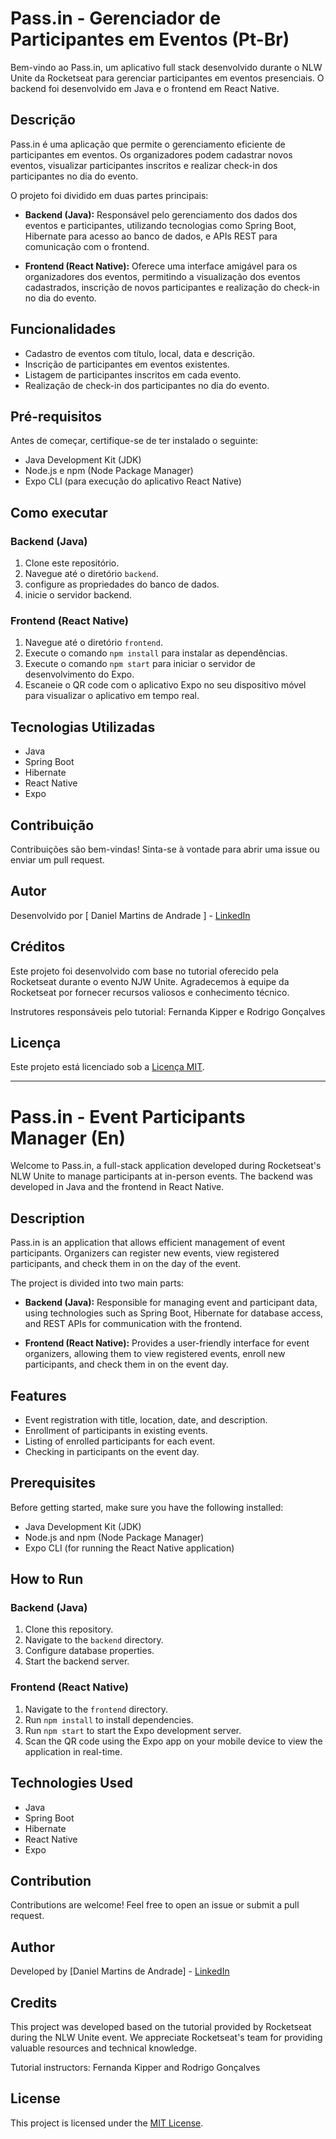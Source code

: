 # Pass.in - Gerenciador de Participantes em Eventos (Pt-Br)

Bem-vindo ao Pass.in, um aplicativo full stack desenvolvido durante o NLW Unite da Rocketseat para gerenciar participantes em eventos presenciais. O backend foi desenvolvido em Java e o frontend em React Native.

## Descrição

Pass.in é uma aplicação que permite o gerenciamento eficiente de participantes em eventos. Os organizadores podem cadastrar novos eventos, visualizar participantes inscritos e realizar check-in dos participantes no dia do evento.

O projeto foi dividido em duas partes principais:

- **Backend (Java):** Responsável pelo gerenciamento dos dados dos eventos e participantes, utilizando tecnologias como Spring Boot, Hibernate para acesso ao banco de dados, e APIs REST para comunicação com o frontend.

- **Frontend (React Native):** Oferece uma interface amigável para os organizadores dos eventos, permitindo a visualização dos eventos cadastrados, inscrição de novos participantes e realização do check-in no dia do evento.

## Funcionalidades

- Cadastro de eventos com título, local, data e descrição.
- Inscrição de participantes em eventos existentes.
- Listagem de participantes inscritos em cada evento.
- Realização de check-in dos participantes no dia do evento.

## Pré-requisitos

Antes de começar, certifique-se de ter instalado o seguinte:

- Java Development Kit (JDK)
- Node.js e npm (Node Package Manager)
- Expo CLI (para execução do aplicativo React Native)

## Como executar

### Backend (Java)

1. Clone este repositório.
2. Navegue até o diretório `backend`.
3. configure as propriedades do banco de dados.
4. inicie o servidor backend.

### Frontend (React Native)

1. Navegue até o diretório `frontend`.
2. Execute o comando `npm install` para instalar as dependências.
3. Execute o comando `npm start` para iniciar o servidor de desenvolvimento do Expo.
4. Escaneie o QR code com o aplicativo Expo no seu dispositivo móvel para visualizar o aplicativo em tempo real.

## Tecnologias Utilizadas

- Java
- Spring Boot
- Hibernate
- React Native
- Expo

## Contribuição

Contribuições são bem-vindas! Sinta-se à vontade para abrir uma issue ou enviar um pull request.

## Autor

Desenvolvido por [ Daniel Martins de Andrade ] - [LinkedIn](https://www.linkedin.com/in/daniel-martins-de-andrade/)

## Créditos

Este projeto foi desenvolvido com base no tutorial oferecido pela Rocketseat durante o evento NJW Unite. Agradecemos à equipe da Rocketseat por fornecer recursos valiosos e conhecimento técnico.

Instrutores responsáveis pelo tutorial: Fernanda Kipper e Rodrigo Gonçalves

## Licença

Este projeto está licenciado sob a [Licença MIT](LICENSE).

***

# Pass.in - Event Participants Manager (En)

Welcome to Pass.in, a full-stack application developed during Rocketseat's NLW Unite to manage participants at in-person events. The backend was developed in Java and the frontend in React Native.

## Description

Pass.in is an application that allows efficient management of event participants. Organizers can register new events, view registered participants, and check them in on the day of the event.

The project is divided into two main parts:

- **Backend (Java):** Responsible for managing event and participant data, using technologies such as Spring Boot, Hibernate for database access, and REST APIs for communication with the frontend.
  
- **Frontend (React Native):** Provides a user-friendly interface for event organizers, allowing them to view registered events, enroll new participants, and check them in on the event day.

## Features

- Event registration with title, location, date, and description.
- Enrollment of participants in existing events.
- Listing of enrolled participants for each event.
- Checking in participants on the event day.

## Prerequisites

Before getting started, make sure you have the following installed:

- Java Development Kit (JDK)
- Node.js and npm (Node Package Manager)
- Expo CLI (for running the React Native application)

## How to Run

### Backend (Java)

1. Clone this repository.
2. Navigate to the `backend` directory.
3. Configure database properties.
4. Start the backend server.

### Frontend (React Native)

1. Navigate to the `frontend` directory.
2. Run `npm install` to install dependencies.
3. Run `npm start` to start the Expo development server.
4. Scan the QR code using the Expo app on your mobile device to view the application in real-time.

## Technologies Used

- Java
- Spring Boot
- Hibernate
- React Native
- Expo

## Contribution

Contributions are welcome! Feel free to open an issue or submit a pull request.

## Author

Developed by [Daniel Martins de Andrade] - [LinkedIn](https://www.linkedin.com/in/daniel-martins-de-andrade/)

## Credits

This project was developed based on the tutorial provided by Rocketseat during the NLW Unite event. We appreciate Rocketseat's team for providing valuable resources and technical knowledge.

Tutorial instructors: Fernanda Kipper and Rodrigo Gonçalves

## License

This project is licensed under the [MIT License](LICENSE).
